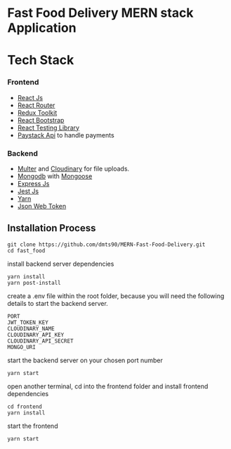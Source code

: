 # Fast Food Delivery MERN stack Application

# Tech Stack

### Frontend
- [React Js](https://reactjs.org/)
- [React Router](https://reactrouter.com/)
- [Redux Toolkit](https://redux-toolkit.js.org/introduction/getting-started)
- [React Bootstrap](https://react-bootstrap.github.io/)
- [React Testing Library](https://testing-library.com/docs/react-testing-library/intro/)
- [Paystack Api](https://paystack.com/) to handle payments

### Backend
- [Multer](https://www.npmjs.com/package/multer) and [Cloudinary](https://cloudinary.com/) for file uploads.
- [Mongodb](https://www.mongodb.com/) with [Mongoose](https://mongoosejs.com/)
- [Express Js](https://expressjs.com/)
- [Jest Js](https://jestjs.io/)
- [Yarn](https://yarnpkg.com/)
- [Json Web Token](https://jwt.io/)

## Installation Process
```
git clone https://github.com/dmts90/MERN-Fast-Food-Delivery.git
cd fast_food
```
install backend server dependencies
```
yarn install
yarn post-install
```
create a .env file within the root folder, because you will need the following details to start the backend server.
```
PORT
JWT_TOKEN_KEY
CLOUDINARY_NAME
CLOUDINARY_API_KEY
CLOUDINARY_API_SECRET
MONGO_URI
```
start the backend server on your chosen port number
```
yarn start
```
open another terminal, cd into the frontend folder and install frontend dependencies
```
cd frontend
yarn install
```
start the frontend
```
yarn start
```
